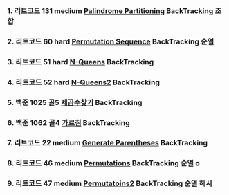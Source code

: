 ### 1. 리트코드 131 medium [Palindrome Partitioning](https://leetcode.com/problems/palindrome-partitioning/description/) BackTracking 조합

### 2. 리트코드 60 hard [Permutation Sequence](https://leetcode.com/problems/permutation-sequence/description/) BackTracking 순열

### 3. 리트코드 51 hard [N-Queens](https://leetcode.com/problems/n-queens/description/) BackTracking

### 4. 리트코드 52 hard [N-Queens2](https://leetcode.com/problems/n-queens-ii/description/) BackTracking

### 5. 백준 1025 골5 [제곱수찾기](https://www.acmicpc.net/problem/1025) BackTracking

### 6. 백준 1062 골4 [가르침](https://www.acmicpc.net/problem/1062) BackTracking

### 7. 리트코드 22 medium [Generate Parentheses](https://leetcode.com/problems/generate-parentheses/description/) BackTracking

### 8. 리트코드 46 medium [Permutations](https://leetcode.com/problems/permutations/description/) BackTracking 순열 o

### 9. 리트코드 47 medium [Permutatoins2](https://leetcode.com/problems/permutations-ii/description/) BackTracking 순열 해시
